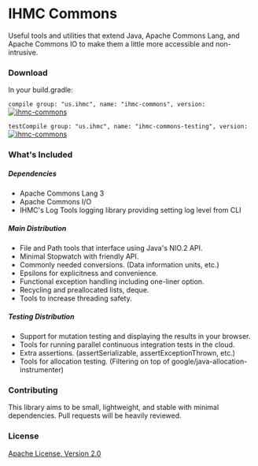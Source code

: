 IHMC Commons
============

Useful tools and utilities that extend Java, Apache Commons Lang, and Apache Commons IO to make them a little more accessible and non-intrusive.

### Download

In your build.gradle:

`compile group: "us.ihmc", name: "ihmc-commons", version: `
[ ![ihmc-commons](https://api.bintray.com/packages/ihmcrobotics/maven-release/ihmc-commons/images/download.svg) ](https://bintray.com/ihmcrobotics/maven-release/ihmc-commons/_latestVersion)

`testCompile group: "us.ihmc", name: "ihmc-commons-testing", version: `
[ ![ihmc-commons](https://api.bintray.com/packages/ihmcrobotics/maven-release/ihmc-commons/images/download.svg) ](https://bintray.com/ihmcrobotics/maven-release/ihmc-commons/_latestVersion)

### What's Included

##### Dependencies

- Apache Commons Lang 3
- Apache Commons I/O
- IHMC's Log Tools logging library providing setting log level from CLI

##### Main Distribution

- File and Path tools that interface using Java's NIO.2 API.
- Minimal Stopwatch with friendly API.
- Commonly needed conversions. (Data information units, etc.)
- Epsilons for explicitness and convenience.
- Functional exception handling including one-liner option.
- Recycling and preallocated lists, deque.
- Tools to increase threading safety.

##### Testing Distribution

- Support for mutation testing and displaying the results in your browser.
- Tools for running parallel continuous integration tests in the cloud.
- Extra assertions. (assertSerializable, assertExceptionThrown, etc.)
- Tools for allocation testing. (Filtering on top of google/java-allocation-instrumenter)

### Contributing

This library aims to be small, lightweight, and stable with minimal dependencies. Pull requests will be heavily reviewed.

### License

[Apache License, Version 2.0](http://www.apache.org/licenses/LICENSE-2.0)
